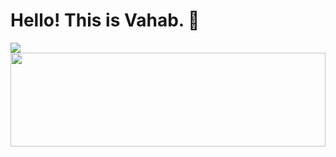 
# Hello! This is Vahab. 👋️
![](https://komarev.com/ghpvc/?username=vahabghadiri&color=0ca4a5)
<img src="https://raw.githubusercontent.com/matfantinel/matfantinel/master/waves.svg" width="100%" height="150">

